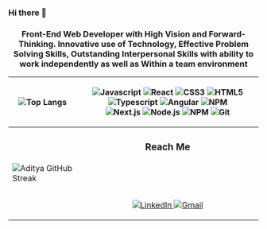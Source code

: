 ### Hi there 👋
<h3 align="center">Front-End Web Developer with High Vision and Forward-Thinking. Innovative use of Technology, Effective Problem Solving Skills, Outstanding Interpersonal Skills with ability to work independently as well as Within a team environment </h3>



 | ![Top Langs](https://github-readme-stats.vercel.app/api/top-langs/?username=MoamenHamed32&langs_count=8&layout=compact&theme=dark) | <p align="center"> <img src="https://img.shields.io/badge/JavaScript-F7DF1E?style=for-the-badge&logo=javascript&logoColor=black" alt="Javascript" />  <img src="https://img.shields.io/badge/React-20232A?style=for-the-badge&logo=react&logoColor=61DAFB" alt="React" /> <img src="https://img.shields.io/badge/CSS3-1572B6?style=for-the-badge&logo=css3&logoColor=white" alt="CSS3" /> <img src="https://img.shields.io/badge/HTML5-E34F26?style=for-the-badge&logo=html5&logoColor=white" alt="HTML5" />  <img src="https://img.shields.io/badge/TypeScript-007ACC?style=for-the-badge&logo=typescript&logoColor=white" alt="Typescript" /> <img src="https://img.shields.io/badge/Angular-DD0031?style=for-the-badge&logo=angular&logoColor=white" alt="Angular" /> <img src="https://img.shields.io/badge/npm-CB3837?style=for-the-badge&logo=npm&logoColor=white" alt="NPM" />   </br> <img src="https://img.shields.io/badge/Next.js-000000?style=for-the-badge&logo=next.js&logoColor=white" alt="Next.js" /> <img src="https://img.shields.io/badge/Node.js-43853D?style=for-the-badge&logo=node.js&logoColor=white" alt="Node.js" /> <img src="https://img.shields.io/badge/npm-CB3837?style=for-the-badge&logo=npm&logoColor=white" alt="NPM" /> <img src="https://img.shields.io/badge/git-F05032?style=for-the-badge&logo=git&logoColor=white" alt="Git" /> </p>|
| --- | --- |
|![Aditya GitHub Streak](https://github-readme-streak-stats.herokuapp.com/?user=MoamenHamed32&theme=dark)  | <h3 align="center">Reach Me</h3> </br></br></br> <p align="center">  <a href="https://www.linkedin.com/in/moamen-hamed-538874259//" target="_blank" > <img src="https://img.shields.io/badge/linkedin-0077B5?style=for-the-badge&logo=linkedin&logoColor=white" alt="LinkedIn" /> </a>   <a href="mailto:moamen.hamed33322@gmail.com" target="_blank">  <img src="https://img.shields.io/badge/Drop Me A letter-D14836?style=for-the-badge&logo=gmail&logoColor=white" alt="Gmail" /> </a> </p>|



<!--
**MoamenHamed32/MoamenHamed32** is a ✨ _special_ ✨ repository because its `README.md` (this file) appears on your GitHub profile.

Here are some ideas to get you started:

- 🔭 I’m currently working on ...
- 🌱 I’m currently learning ...
- 👯 I’m looking to collaborate on ...
- 🤔 I’m looking for help with ...
- 💬 Ask me about ...
- 📫 How to reach me: ...
- 😄 Pronouns: ...
- ⚡ Fun fact: ...
-->
